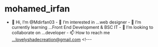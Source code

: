 # mohamed_irfan
- 👋 Hi, I’m @Mdirfan03 - 👀 I’m interested in ...web designer - 🌱 I’m currently learning ...Front End Development &amp; BSC IT - 💞️ I’m looking to collaborate on ...developer - 📫 How to reach me ...lovelyshadecreation@gmail.com  &lt;!---
